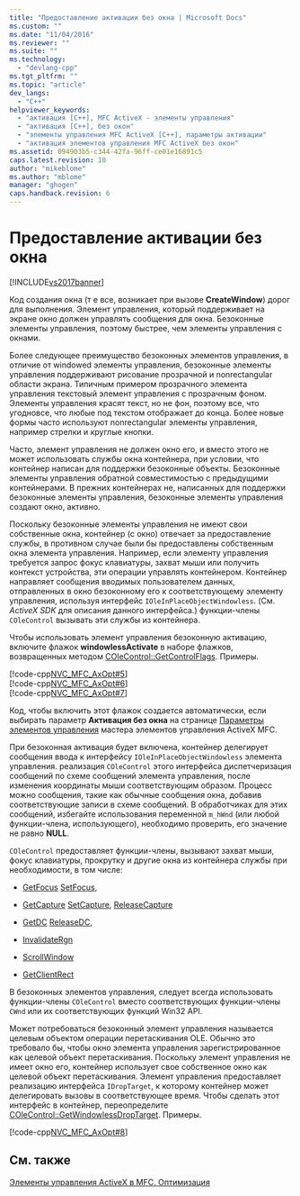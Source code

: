 ```yaml
---
title: "Предоставление активации без окна | Microsoft Docs"
ms.custom: ""
ms.date: "11/04/2016"
ms.reviewer: ""
ms.suite: ""
ms.technology: 
  - "devlang-cpp"
ms.tgt_pltfrm: ""
ms.topic: "article"
dev_langs: 
  - "C++"
helpviewer_keywords: 
  - "активация [C++], MFC ActiveX - элементы управления"
  - "активация [C++], без окон"
  - "элементы управления MFC ActiveX [C++], параметры активации"
  - "активация элементов управления MFC ActiveX без окон"
ms.assetid: 094903b5-c344-42fa-96ff-ce01e16891c5
caps.latest.revision: 10
author: "mikeblome"
ms.author: "mblome"
manager: "ghogen"
caps.handback.revision: 6
---
```

# Предоставление активации без окна
[!INCLUDE[vs2017banner](../assembler/inline/includes/vs2017banner.md)]

Код создания окна \(т е все, возникает при вызове **CreateWindow**\) дорог для выполнения.  Элемент управления, который поддерживает на экране окно должен управлять сообщения для окна.  Безоконные элементы управления, поэтому быстрее, чем элементы управления с окнами.  
  
 Более следующее преимущество безоконных элементов управления, в отличие от windowed элементы управления, безоконные элементы управления поддерживают рисование прозрачной и nonrectangular области экрана.  Типичным примером прозрачного элемента управления текстовый элемент управления с прозрачным фоном.  Элементы управления красят текст, но не фон, поэтому все, что угодновсе, что любые под текстом отображает до конца.  Более новые формы часто используют nonrectangular элементы управления, например стрелки и круглые кнопки.  
  
 Часто, элемент управления не должен окно его, и вместо этого не может использовать службы окна контейнера, при условии, что контейнер написан для поддержки безоконные объекты.  Безоконные элементы управления обратной совместимостью с предыдущими контейнерами.  В прежних контейнерах не, написанных для поддержки безоконные элементы управления, безоконные элементы управления создают окно, активно.  
  
 Поскольку безоконные элементы управления не имеют свои собственные окна, контейнер \(с окно\) отвечает за предоставление службы, в противном случае были бы предоставлены собственным окна элемента управления.  Например, если элементу управления требуется запрос фокус клавиатуры, захват мыши или получить контекст устройства, эти операции управлять контейнером.  Контейнер направляет сообщения вводимых пользователем данных, отправленных в окно безоконному его к соответствующему элементу управления, используя интерфейс `IOleInPlaceObjectWindowless`. \(См. *ActiveX SDK*  для описания данного интерфейса.\) функции\-члены `COleControl` вызывать эти службы из контейнера.  
  
 Чтобы использовать элемент управления безоконную активацию, включите флажок **windowlessActivate**  в наборе флажков, возвращенных методом [COleControl::GetControlFlags](../Topic/COleControl::GetControlFlags.md).  Примеры.  
  
 [!code-cpp[NVC_MFC_AxOpt#5](../mfc/codesnippet/CPP/providing-windowless-activation_1.cpp)]  
[!code-cpp[NVC_MFC_AxOpt#6](../mfc/codesnippet/CPP/providing-windowless-activation_2.cpp)]  
[!code-cpp[NVC_MFC_AxOpt#7](../mfc/codesnippet/CPP/providing-windowless-activation_3.cpp)]  
  
 Код, чтобы включить этот флажок создается автоматически, если выбирать параметр **Активация без окна** на странице [Параметры элементов управления](../mfc/reference/control-settings-mfc-activex-control-wizard.md) мастера элементов управления ActiveX MFC.  
  
 При безоконная активация будет включена, контейнер делегирует сообщения ввода к интерфейсу `IOleInPlaceObjectWindowless` элемента управления.  реализация `COleControl` этого интерфейса диспетчеризация сообщений по схеме сообщений элемента управления, после изменения координаты мыши соответствующим образом.  Процесс можно сообщения, такие как обычные сообщения окна, добавив соответствующие записи в схеме сообщений.  В обработчиках для этих сообщений, избегайте использования переменной `m_hWnd` \(или любой функции\-члена, использующего\), необходимо проверить, его значение не равно **NULL**.  
  
 `COleControl` предоставляет функции\-члены, вызывают захват мыши, фокус клавиатуры, прокрутку и другие окна из контейнера службы при необходимости, в том числе:  
  
-   [GetFocus](../Topic/COleControl::GetFocus.md) [SetFocus](../Topic/COleControl::SetFocus.md),  
  
-   [GetCapture](../Topic/COleControl::GetCapture.md) [SetCapture](../Topic/COleControl::SetCapture.md), [ReleaseCapture](../Topic/COleControl::ReleaseCapture.md)  
  
-   [GetDC](../Topic/COleControl::GetDC.md) [ReleaseDC](../Topic/COleControl::ReleaseDC.md),  
  
-   [InvalidateRgn](../Topic/COleControl::InvalidateRgn.md)  
  
-   [ScrollWindow](../Topic/COleControl::ScrollWindow.md)  
  
-   [GetClientRect](../Topic/COleControl::GetClientRect.md)  
  
 В безоконных элементов управления, следует всегда использовать функции\-члены `COleControl` вместо соответствующих функции\-члены `CWnd` или их соответствующих функций Win32 API.  
  
 Может потребоваться безоконный элемент управления называется целевым объектом операции перетаскивания OLE.  Обычно это требовало бы, чтобы окно элемента управления зарегистрированное как целевой объект перетаскивания.  Поскольку элемент управления не имеет окно его, контейнер использует свое собственное окно как целевой объект перетаскивания.  Элемент управления предоставляет реализацию интерфейса `IDropTarget`, к которому контейнер может делегировать вызовы в соответствующее время.  Чтобы сделать этот интерфейс в контейнер, переопределите [COleControl::GetWindowlessDropTarget](../Topic/COleControl::GetWindowlessDropTarget.md).  Примеры.  
  
 [!code-cpp[NVC_MFC_AxOpt#8](../mfc/codesnippet/CPP/providing-windowless-activation_4.cpp)]  
  
## См. также  
 [Элементы управления ActiveX в MFC. Оптимизация](../mfc/mfc-activex-controls-optimization.md)